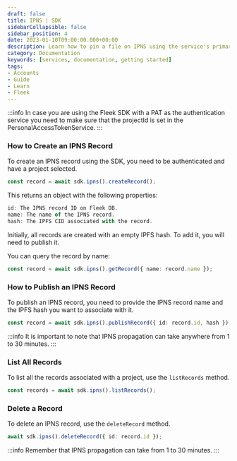 ```yaml
---
draft: false
title: IPNS | SDK 
sidebarCollapsible: false
sidebar_position: 4
date: 2023-01-10T09:00:00.000+00:00
description: Learn how to pin a file on IPNS using the service's primary methods. Upload files individually, in bulk, or directly from your local system.
category: Documentation
keywords: [services, documentation, getting started]
tags:
- Accounts
- Guide
- Learn
- Fleek
---
```


:::info
In case you are using the Fleek SDK with a PAT as the authentication service you need to make sure that the projectId is set in the PersonalAccessTokenService.
:::

### How to Create an IPNS Record

To create an IPNS record using the SDK, you need to be authenticated and have a project selected.

```typescript
const record = await sdk.ipns().createRecord();
```

This returns an object with the following properties:

```typescript
id: The IPNS record ID on Fleek DB.
name: The name of the IPNS record.
hash: The IPFS CID associated with the record.
```

Initially, all records are created with an empty IPFS hash. To add it, you will need to publish it.

You can query the record by name:

```typescript
const record = await sdk.ipns().getRecord({ name: record.name });
```

### How to Publish an IPNS Record

To publish an IPNS record, you need to provide the IPNS record name and the IPFS hash you want to associate with it.

```typescript
const record = await sdk.ipns().publishRecord({ id: record.id, hash });
```

:::info
It is important to note that IPNS propagation can take anywhere from 1 to 30 minutes.
:::

### List All Records

To list all the records associated with a project, use the `listRecords` method.

```typescript
const records = await sdk.ipns().listRecords();
```

### Delete a Record

To delete an IPNS record, use the `deleteRecord` method.

```typescript
await sdk.ipns().deleteRecord({ id: record.id });
```

:::info
Remember that IPNS propagation can take from 1 to 30 minutes.
:::
